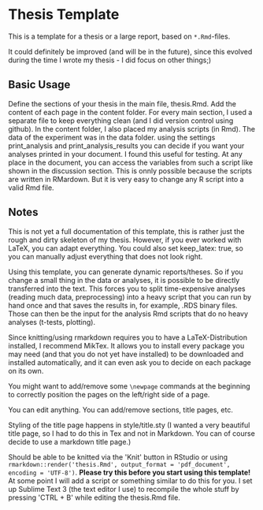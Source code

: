 # Thesis Template

This is a template for a thesis or a large report, based on `*.Rmd`-files.

It could definitely be improved (and will be in the future), since this evolved during the time I wrote my thesis - I did focus on other things;)

## Basic Usage

Define the sections of your thesis in the main file, thesis.Rmd.
Add the content of each page in the content folder. For every main section, I used a separate file to keep everything clean (and I did version control using github).
In the content folder, I also placed my analysis scripts (in Rmd). The data of the experiment was in the data folder. using the settings print_analysis and print_analysis_results you can decide if you want your analyses printed in your document. I found this useful for testing.
At any place in the document, you can access the variables from such a script like shown in the discussion section. This is onnly possible because the scripts are written in RMardown. But it is very easy to change any R script into a valid Rmd file.

## Notes

This is not yet a full documentation of this template, this is rather just the rough and dirty skeleton of my thesis. However, if you ever worked with LaTeX, you can adapt everything. You could also set keep_latex: true, so you can manually adjust everything that does not look right.

Using this template, you can generate dynamic reports/theses. So if you change a small thing in the data or analyses, it is possible to be directly transferred into the text. This forces you to split time-expensive analyses (reading much data, preprocessing) into a heavy script that you can run by hand once and that saves the results in, for example, .RDS binary files. Those can then be the input for the analysis Rmd scripts that do no heavy analyses (t-tests, plotting).

Since knitting/using rmarkdown requires you to have a LaTeX-Distribution installed, I recommend MikTex. It allows you to install every package you may need (and that you do not yet have installed) to be downloaded and installed automatically, and it can even ask you to decide on each package on its own.

You might want to add/remove some `\newpage` commands at the beginning to correctly position the pages on the left/right side of a page.

You can edit anything. You can add/remove sections, title pages, etc. 

Styling of the title page happens in style/title.sty (I wanted a very beautiful title page, so I had to do this in Tex and not in Markdown. You can of course decide to use a markdown title page.)

Should be able to be knitted via the 'Knit' button in RStudio or using 
`rmarkdown::render('thesis.Rmd', output_format = 'pdf_document', encoding = 'UTF-8')`. **Please try this before you start using this template!** At some point I will add a script or something similar to do this for you. I set up Sublime Text 3 (the text editor I use) to recompile the whole stuff by pressing 'CTRL + B' while editing the thesis.Rmd file.